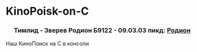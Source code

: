 # KinoPoisk-on-C
<h3 align="center">Тимлид - Зверев Родион Б9122 - 09.03.03 пикд: <a href = "https://t.me/fredy129053"> Родион </a></h3> 

Наш КиноПоиск на С в консоли

